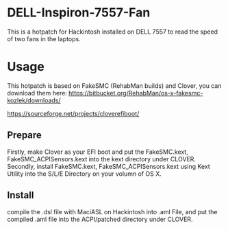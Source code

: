 # DELL-Inspiron-7557-Fan
This is a hotpatch for Hackintosh installed on DELL 7557 to read the speed of two fans in the laptops.
# Usage
This hotpatch is based on FakeSMC (RehabMan builds) and Clover, you can download them here:
https://bitbucket.org/RehabMan/os-x-fakesmc-kozlek/downloads/

https://sourceforge.net/projects/cloverefiboot/
## Prepare
Firstly, make Clover as your EFI boot and put the FakeSMC.kext, FakeSMC_ACPISensors.kext into the kext directory under CLOVER.
Secondly, install FakeSMC.kext, FakeSMC_ACPISensors.kext using Kext Utility into the S/L/E Directory on your volumn of OS X.
## Install
compile the .dsl file with MaciASL on Hackintosh into .aml File, and put the compiled .aml file into the ACPI/patched directory under CLOVER.
